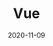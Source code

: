 ---
title: Vue
date: 2020-11-09
lang: 'zh-CN'
sidebar: 'auto'
categories:
 - blog
tags: 
  - Vue
location: HangZhou
---
